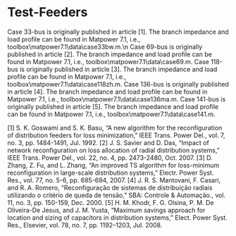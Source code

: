 # Test-Feeders
Case 33-bus is originally published in article [1]. The branch impedance and load profile can be found in Matpower 7.1, i.e., toolbox\matpower7.1\data\case33bw.m.\n
Case 69-bus is originally published in article [2]. The branch impedance and load profile can be found in Matpower 7.1, i.e., toolbox\matpower7.1\data\case69.m.
Case 118-bus is originally published in article [3]. The branch impedance and load profile can be found in Matpower 7.1, i.e., toolbox\matpower7.1\data\case118zh.m.
Case 136-bus is originally published in article [4]. The branch impedance and load profile can be found in Matpower 7.1, i.e., toolbox\matpower7.1\data\case136ma.m.
Case 141-bus is originally published in article [5]. The branch impedance and load profile can be found in Matpower 7.1, i.e., toolbox\matpower7.1\data\case141.m.

[1] S. K. Goswami and S. K. Basu, “A new algorithm for the reconfiguration of distribution feeders for loss minimization,” IEEE Trans. Power Del., vol. 7, no. 3, pp. 1484-1491, Jul. 1992.
[2] J. S. Savier and D. Das, “Impact of network reconfiguration on loss allocation of radial distribution systems,” IEEE Trans. Power Del., vol. 22, no. 4, pp. 2473-2480, Oct. 2007.
[3] D. Zhang, Z. Fu, and L. Zhang, “An improved TS algorithm for loss-minimum reconfiguration in large-scale distribution systems,” Electr. Power Syst. Res., vol. 77, no. 5-6, pp. 685-694, 2007.
[4] J. R. S. Mantovani, F. Casari, and R. A. Romero, “Reconfiguração de sistemas de distribuição radiais utilizando o critério de queda de tensão,” SBA: Controle & Automação., vol. 11, no. 3, pp. 150-159, Dec. 2000.
[5] H. M. Khodr, F. G. Olsina, P. M. De Oliveira-De Jesus, and J. M. Yusta, “Maximum savings approach for location and sizing of capacitors in distribution systems,” Elect. Power Syst. Res., Elsevier, vol. 78, no. 7, pp. 1192–1203, Jul. 2008.
